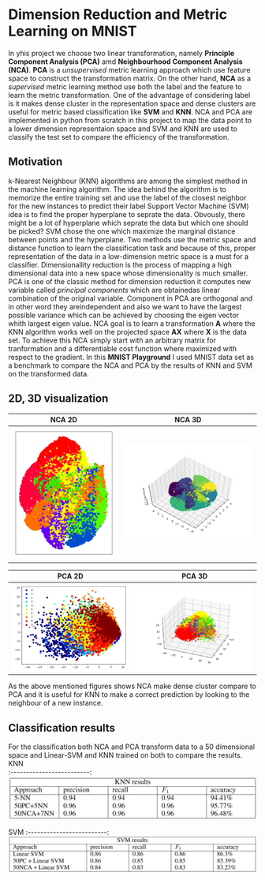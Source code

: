 # Dimension Reduction and Metric Learning on MNIST
In yhis project we choose two linear transformation, namely **Principle Component Analysis (PCA)** amd **Neighbourhood Component Analysis (NCA)**. **PCA** is a *unsupervised* metric learning approach which use feature space to construct the transformation matrix. On the other hand, 
**NCA** as a *supervised* metric learning method use both the label and the feature to learn the metric transformation. One of the advantage of considering label is it makes dense cluster in the representation space and dense clusters are useful for metric based classification like **SVM** and **KNN**.  NCA and PCA are implemented in python from scratch in this project to map the data point to a lower dimension representaion space and SVM and KNN are used to classify the test set to compare the efficiency of the transformation.
## Motivation
k-Nearest Neighbour (KNN) algorithms are among the simplest method in the machine learning algorithm. The idea behind the algorithm is to memorize the entire training set and use the label of the closest neighbor for the new instances to predict their label
Support Vector Machine (SVM) idea is to find the proper hyperplane to seprate the data. Obvously, there might be a lot of hyperplane which seprate the data but which one should be picked? SVM chose the one which maximize the marginal distance between points and the hyperplane.
Two methods use the metric space and distance function to learn the classification task and because of this, proper representation of the data in a low-dimension metric space is a must for a classifier. Dimensionallity reduction is the process of mapping a high dimensional data into a new space whose dimensionality is much smaller. PCA is one of the classic method for dimension reduction it computes new variable called *principal components* which are obtainedas linear combination of the original variable.  Component in PCA are orthogonal and in other word they areindependent and also we want to have the largest possible variance which can be achieved by choosing the eigen vector whith largest eigen value. NCA goal is to learn a transformation **A** where the KNN algorithm works well on the projected space **AX** where **X** is the data set. To achieve this NCA simply start with an arbitrary matrix for tranformation and a differentiable cost function where maximized with respect to the gradient. In this **MNIST Playground** I used MNIST data set as a benchmark to compare the NCA and PCA by the results of KNN and SVM on the transformed data. 

## 2D, 3D visualization
NCA 2D            |  NCA 3D
:-------------------------:|:-------------------------:
![](https://raw.githubusercontent.com/pooyanehsani/MNIST-Playground/master/images/NCA_2d.png)  |  ![](https://raw.githubusercontent.com/pooyanehsani/MNIST-Playground/master/images/NCA_3D.png)


PCA 2D            |  PCA 3D
:-------------------------:|:-------------------------:
![](https://raw.githubusercontent.com/pooyanehsani/MNIST-Playground/master/images/PCA_2d_legend.png)  |  ![](https://raw.githubusercontent.com/pooyanehsani/MNIST-Playground/master/images/PCA_3d.png)

As the above mentioned figures shows NCA make dense cluster compare to PCA and it is useful for KNN to make a correct prediction by looking to the neighbour of a new instance.

## Classification results

For the classification both NCA and PCA transform data to a 50 dimensional space and Linear-SVM and KNN trained on both to compare the results.
KNN         
:-------------------------:
![](https://raw.githubusercontent.com/pooyanehsani/MNIST-Playground/master/images/KNN.png)

SVM
:-------------------------:
![](https://raw.githubusercontent.com/pooyanehsani/MNIST-Playground/master/images/SVM.png)
